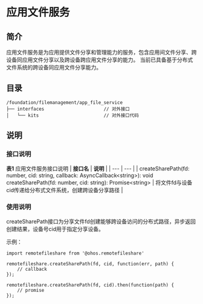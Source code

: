 # 应用文件服务

## **简介**
应用文件服务是为应用提供文件分享和管理能力的服务，包含应用间文件分享、跨设备同应用文件分享以及跨设备跨应用文件分享的能力。
当前已具备基于分布式文件系统的跨设备同应用文件分享能力。

## **目录**
```
/foundation/filemanagement/app_file_service
├── interfaces                      // 对外接口
│   └── kits                        // 对外接口代码
```

## **说明**
### 接口说明
**表1** 应用文件服务接口说明
| **接口名** | **说明** |
| --- | --- |
| createSharePath(fd: number, cid: string, callback: AsyncCallback\<string>): void <br> createSharePath(fd: number, cid: string): Promise\<string> | 将文件fd与设备cid传递给分布式文件系统，创建跨设备分享路径 |
### 使用说明
createSharePath接口为分享文件fd创建能够跨设备访问的分布式路径，异步返回创建结果，设备号cid用于指定分享设备。

示例：
```
import remotefileshare from '@ohos.remotefileshare'

remotefileshare.createSharePath(fd, cid, function(err, path) {
    // callback
});

remotefileshare.createSharePath(fd, cid).then(function(path) {
    // promise
});
```